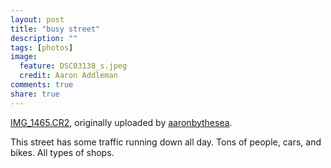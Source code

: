 ```yaml
---
layout: post
title: "busy street"
description: ""
tags: [photos]
image:
  feature: DSC03138_s.jpeg
  credit: Aaron Addleman
comments: true
share: true
---
```



<div class="flickr-frame">
<a href="http://www.flickr.com/photos/ocyrus/2474881537/" title="photo sharing"><img src="http://farm3.static.flickr.com/2301/2474881537_5843099d19.jpg" class="flickr-photo" alt=""></a>
<br><span class="flickr-caption"><a href="http://www.flickr.com/photos/ocyrus/2474881537/">IMG_1465.CR2</a>, originally uploaded by <a href="http://www.flickr.com/people/ocyrus/">aaronbythesea</a>.</span>
</div>
<p class="flickr-yourcomment">
This street has some traffic running down all day. Tons of people, cars, and bikes. All types of shops.
</p>
